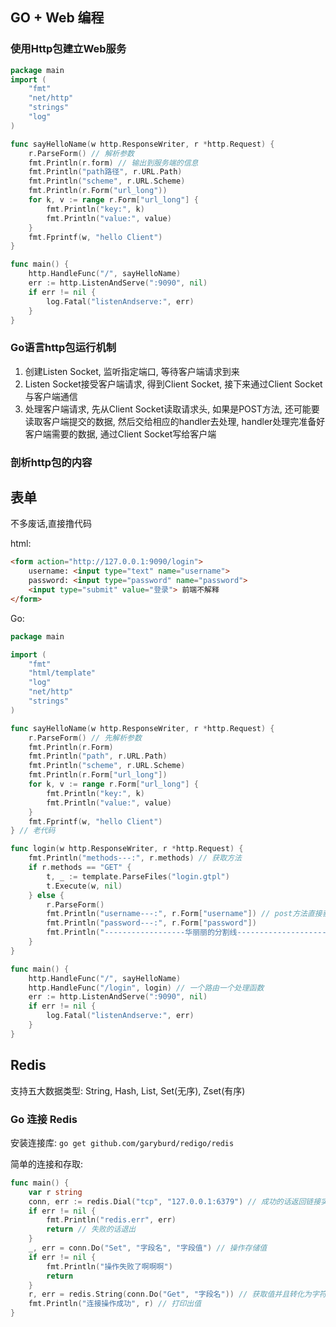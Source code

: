 ## GO + Web 编程

### 使用Http包建立Web服务

```go
package main
import (
	"fmt"
    "net/http"
    "strings"
    "log"
)

func sayHelloName(w http.ResponseWriter, r *http.Request) {
    r.ParseForm() // 解析参数
    fmt.Println(r.form) // 输出到服务端的信息
    fmt.Println("path路径", r.URL.Path)
    fmt.Println("scheme", r.URL.Scheme)
    fmt.Println(r.Form("url_long"))
    for k, v := range r.Form["url_long"] {
        fmt.Println("key:", k)
        fmt.Println("value:", value)
    }
    fmt.Fprintf(w, "hello Client")
}

func main() {
    http.HandleFunc("/", sayHelloName)
    err := http.ListenAndServe(":9090", nil)
    if err != nil {
        log.Fatal("listenAndserve:", err)
    }
}
```

### Go语言http包运行机制

1. 创建Listen Socket, 监听指定端口, 等待客户端请求到来
2. Listen Socket接受客户端请求, 得到Client Socket, 接下来通过Client Socket与客户端通信
3. 处理客户端请求, 先从Client Socket读取请求头, 如果是POST方法, 还可能要读取客户端提交的数据, 然后交给相应的handler去处理, handler处理完准备好客户端需要的数据, 通过Client Socket写给客户端

### 剖析http包的内容



## 表单

不多废话,直接撸代码

html:

```html
<form action="http://127.0.0.1:9090/login">
	username: <input type="text" name="username">
	password: <input type="password" name="password">
	<input type="submit" value="登录"> 前端不解释
</form>
```

Go:

```go
package main

import (
    "fmt"
    "html/template"
    "log"
    "net/http"
	"strings"
)

func sayHelloName(w http.ResponseWriter, r *http.Request) {
    r.ParseForm() // 先解析参数
    fmt.Println(r.Form)
    fmt.Println("path", r.URL.Path)
    fmt.Println("scheme", r.URL.Scheme)
    fmt.Println(r.Form["url_long"])
    for k, v := range r.Form["url_long"] {
        fmt.Println("key:", k)
        fmt.Println("value:", value)
    }
    fmt.Fprintf(w, "hello Client")
} // 老代码

func login(w http.ResponseWriter, r *http.Request) {
    fmt.Println("methods---:", r.methods) // 获取方法
    if r.methods == "GET" {
        t, _ := template.ParseFiles("login.gtpl")
        t.Execute(w, nil)
    } else {
        r.ParseForm()
        fmt.Println("username---:", r.Form["username"]) // post方法直接获取
        fmt.Println("password---:", r.Form["password"])
        fmt.Println("------------------华丽丽的分割线---------------------")
    }
}

func main() {
    http.HandleFunc("/", sayHelloName)
    http.HandleFunc("/login", login) // 一个路由一个处理函数
    err := http.ListenAndServe(":9090", nil)
    if err != nil {
        log.Fatal("listenAndserve:", err)
    }
}
```

## Redis

支持五大数据类型: String, Hash, List, Set(无序), Zset(有序)



### Go 连接 Redis

安装连接库: `go get github.com/garyburd/redigo/redis`

简单的连接和存取:

```go
func main() {
    var r string
    conn, err := redis.Dial("tcp", "127.0.0.1:6379") // 成功的话返回链接实例, 失败返回err
	if err != nil {
		fmt.Println("redis.err", err)
		return // 失败的话退出
	}
    _, err = conn.Do("Set", "字段名", "字段值") // 操作存储值
    if err != nil {
        fmt.Println("操作失败了啊啊啊")
        return
    }
    r, err = redis.String(conn.Do("Get", "字段名")) // 获取值并且转化为字符串类型
    fmt.Println("连接操作成功", r) // 打印出值
}
```
